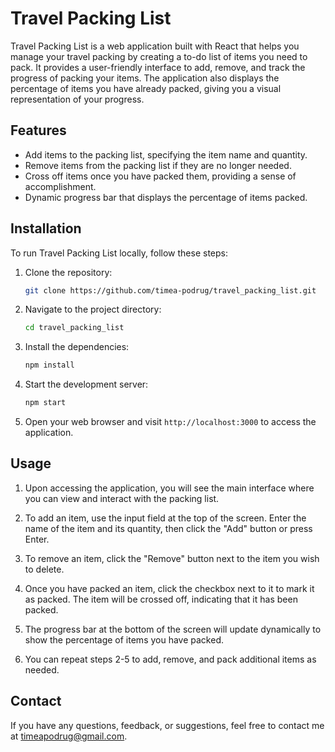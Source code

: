 # Travel Packing List



Travel Packing List is a web application built with React that helps you manage your travel packing by creating a to-do list of items you need to pack. It provides a user-friendly interface to add, remove, and track the progress of packing your items. The application also displays the percentage of items you have already packed, giving you a visual representation of your progress.

## Features

- Add items to the packing list, specifying the item name and quantity.
- Remove items from the packing list if they are no longer needed.
- Cross off items once you have packed them, providing a sense of accomplishment.
- Dynamic progress bar that displays the percentage of items packed.

## Installation

To run Travel Packing List locally, follow these steps:

1. Clone the repository:

   ```bash
   git clone https://github.com/timea-podrug/travel_packing_list.git
   ```

2. Navigate to the project directory:

   ```bash
   cd travel_packing_list
   ```

3. Install the dependencies:

   ```bash
   npm install
   ```

4. Start the development server:

   ```bash
   npm start
   ```

5. Open your web browser and visit `http://localhost:3000` to access the application.

## Usage

1. Upon accessing the application, you will see the main interface where you can view and interact with the packing list.

2. To add an item, use the input field at the top of the screen. Enter the name of the item and its quantity, then click the "Add" button or press Enter.

3. To remove an item, click the "Remove" button next to the item you wish to delete.

4. Once you have packed an item, click the checkbox next to it to mark it as packed. The item will be crossed off, indicating that it has been packed.

5. The progress bar at the bottom of the screen will update dynamically to show the percentage of items you have packed.

6. You can repeat steps 2-5 to add, remove, and pack additional items as needed.


## Contact

If you have any questions, feedback, or suggestions, feel free to contact me at [timeapodrug@gmail.com](mailto:timeapodrug@gmail.com).
